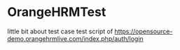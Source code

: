 # OrangeHRMTest
little bit about test case test script of https://opensource-demo.orangehrmlive.com/index.php/auth/login
